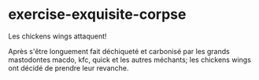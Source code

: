 # exercise-exquisite-corpse

Les chickens wings attaquent!

Après s'être longuement fait déchiqueté et carbonisé par les grands mastodontes macdo, kfc, quick et les autres méchants; les chickens wings ont décidé de prendre leur revanche. 
